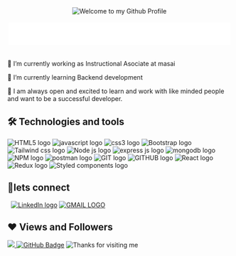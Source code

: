 <!-- "Hero" Header -->
<div align="center">
  <img src="https://github.com/BrunnerLivio/brunnerlivio/blob/master/images/welcome.png?raw=true" style="max-width: 100%;" alt="Welcome to my Github Profile" />
  <br />
  <br />
  <img height="50" alt="My Name is Suman and I like coading" src="./name.svg" />
  <br />
  <br />

</div>

🔭 I’m currently working as Instructional Asociate at masai

🌱 I’m currently learning Backend development

🤝 I am always open and excited to learn and work with like minded people and want to be a successful developer.

## 🛠 Technologies and tools

<p>
<img src="https://img.shields.io/badge/HTML5-282C34?logo=html5&logoColor=E34F26" alt="HTML5 logo" title="HTML5" height="25" />
<img src="https://img.shields.io/badge/javascript-282C34?logo=javascript&logoColor=" alt="javascript logo" title="javascript" height="25" />
<img src="https://img.shields.io/badge/css3-282C34?logo=css3&logoColor=E34F26" alt="css3 logo" title="css3" height="25" />
<img src="https://img.shields.io/badge/Bootstrap-282C34?logo=Bootstrap" alt="Bootstrap logo" title="Bootstrap" height="25" />
<img src="https://img.shields.io/badge/Tailwind css-282C34?logo=Tailwind css" alt="Tailwind css logo" title="Tailwind css" height="25" />
<img src="https://img.shields.io/badge/Node js-282C34?logo=nodedotjs" alt="Node js logo" title="Node js" height="25" />
<img src="https://img.shields.io/badge/express js-282C34?logo=express" alt="express js logo" title="express js" height="25" />
<img src="https://img.shields.io/badge/mongodb-282C34?logo=mongodb" alt="mongodb logo" title="mongodb" height="25" />
<img src="https://img.shields.io/badge/NPM-282C34?logo=NPM" alt="NPM logo" title="NPM" height="25" />
<img src="https://img.shields.io/badge/postman-282C34?logo=postman" alt="postman logo" title="postman" height="25" />
<img src="https://img.shields.io/badge/GIT-282C34?logo=GIT" alt="GIT logo" title="GIT" height="25" />
<img src="https://img.shields.io/badge/GITHUB-282C34?logo=GITHUB" alt="GITHUB logo" title="GITHUB" height="25" />
<img src="https://img.shields.io/badge/React-282C34?logo=React" alt="React logo" title="React" height="25" />
<img src="https://img.shields.io/badge/Redux-282C34?logo=Redux" alt="Redux logo" title="Redux" height="25" />
<img src="https://img.shields.io/badge/Styled components-282C34?logo=Styled components" alt="Styled components logo" title="Styled components" height="25" />
</p>



## 🤝lets connect


&nbsp;
[<img src="https://img.shields.io/badge/LinkedIn-282C34?logo=linkedin&logoColor=0077B5" alt="LinkedIn logo" title="LinkedIn" height="25" />](https://www.linkedin.com/in/suman-sakshi-751188218/)
[<img src="https://img.shields.io/badge/GMAIL-282C34?logo=gmail&logoColor=E34F26" alt="GMAIL LOGO" />](https://www.linkedin.com/in/suman-sakshi-751188218/)



##  ❤ Views and Followers

<a href="https://komarev.com/ghpvc/?username=sumansaksh">
    <img src="https://komarev.com/ghpvc/?username=sumansaksh">
</a>
<a href="https://img.shields.io/github/followers/sumansaksh"><img src="https://img.shields.io/github/followers/sumansaksh?label=Followers&style=social" alt="GitHub Badge"></a>

<!-- footer thanks -->
<img height="120" alt="Thanks for visiting me" width="100%" src="https://raw.githubusercontent.com/BrunnerLivio/brunnerlivio/master/images/marquee.svg" />
<br />
</div>


